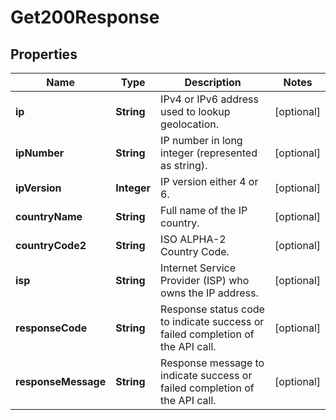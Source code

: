 

# Get200Response


## Properties

| Name | Type | Description | Notes |
|------------ | ------------- | ------------- | -------------|
|**ip** | **String** | IPv4 or IPv6 address used to lookup geolocation. |  [optional] |
|**ipNumber** | **String** | IP number in long integer (represented as string). |  [optional] |
|**ipVersion** | **Integer** | IP version either 4 or 6. |  [optional] |
|**countryName** | **String** | Full name of the IP country. |  [optional] |
|**countryCode2** | **String** | ISO ALPHA-2 Country Code. |  [optional] |
|**isp** | **String** | Internet Service Provider (ISP) who owns the IP address. |  [optional] |
|**responseCode** | **String** | Response status code to indicate success or failed completion of the API call. |  [optional] |
|**responseMessage** | **String** | Response message to indicate success or failed completion of the API call. |  [optional] |



